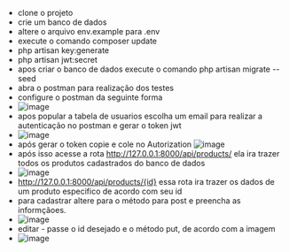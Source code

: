 - clone o projeto
- crie um banco de dados
- altere o arquivo env.example para .env
- execute o comando composer update
- php artisan key:generate
- php artisan jwt:secret
- apos criar o banco de dados execute o comando php artisan migrate --seed
- abra o postman para realização dos testes
- configure o postman da seguinte forma
- ![image](https://github.com/clecyo7/ApiLaravel10/assets/56848104/9cd7d87a-bcbb-4a7a-b0ee-f15c7d97145c)
- apos popular a tabela de usuarios escolha um email para realizar a autenticação no postman e gerar o token jwt
- ![image](https://github.com/clecyo7/ApiLaravel10/assets/56848104/a0ffcfa6-60be-4b5a-b807-6b51b71711d0)
- após gerar o token copie e cole no Autorization 
![image](https://github.com/clecyo7/ApiLaravel10/assets/56848104/f1e23e55-b034-4eec-82ef-bb1055403374)
- após isso acesse a rota http://127.0.0.1:8000/api/products/ ela ira trazer todos os produtos cadastrados do banco de dados
- ![image](https://github.com/clecyo7/ApiLaravel10/assets/56848104/4e8f7d99-cc1a-4e08-9655-bef86f1e9647)
- http://127.0.0.1:8000/api/products/{id} essa rota ira trazer os dados de um produto especifico de acordo com seu id
- para cadastrar altere para o método para post e preencha as informçãoes.
- ![image](https://github.com/clecyo7/ApiLaravel10/assets/56848104/41407b76-b727-4058-b794-93c4d553e97c)
- editar - passe o id desejado e o método put, de acordo com a imagem
- ![image](https://github.com/clecyo7/ApiLaravel10/assets/56848104/69106b92-cb25-47c9-b95c-c29f54f1c2b4)






